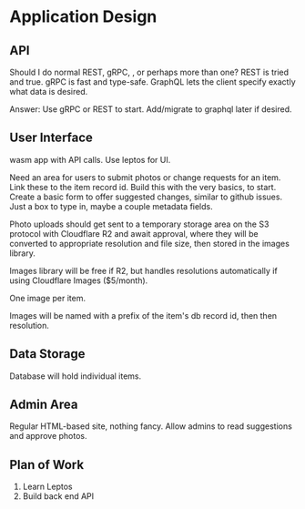 # Application Design

## API

Should I do normal REST, gRPC, , or perhaps more than one?
REST is tried and true.
gRPC is fast and type-safe.
GraphQL lets the client specify exactly what data is desired.

Answer: Use gRPC or REST to start. Add/migrate to graphql later if desired.

## User Interface

wasm app with API calls. Use leptos for UI.

Need an area for users to submit photos or change requests for an item. Link these to the item record id.
Build this with the very basics, to start. Create a basic form to offer suggested changes, similar to
github issues. Just a box to type in, maybe a couple metadata fields.

Photo uploads should get sent to a temporary storage area on the S3 protocol with Cloudflare R2 and await
approval, where they will be converted to appropriate resolution and file size, then stored in the images
library.

Images library will be free if R2, but handles resolutions automatically if using Cloudflare Images ($5/month).

One image per item.

Images will be named with a prefix of the item's db record id, then then resolution.

## Data Storage

Database will hold individual items.

## Admin Area

Regular HTML-based site, nothing fancy. Allow admins to read suggestions and approve photos.

## Plan of Work

1. Learn Leptos
2. Build back end API
